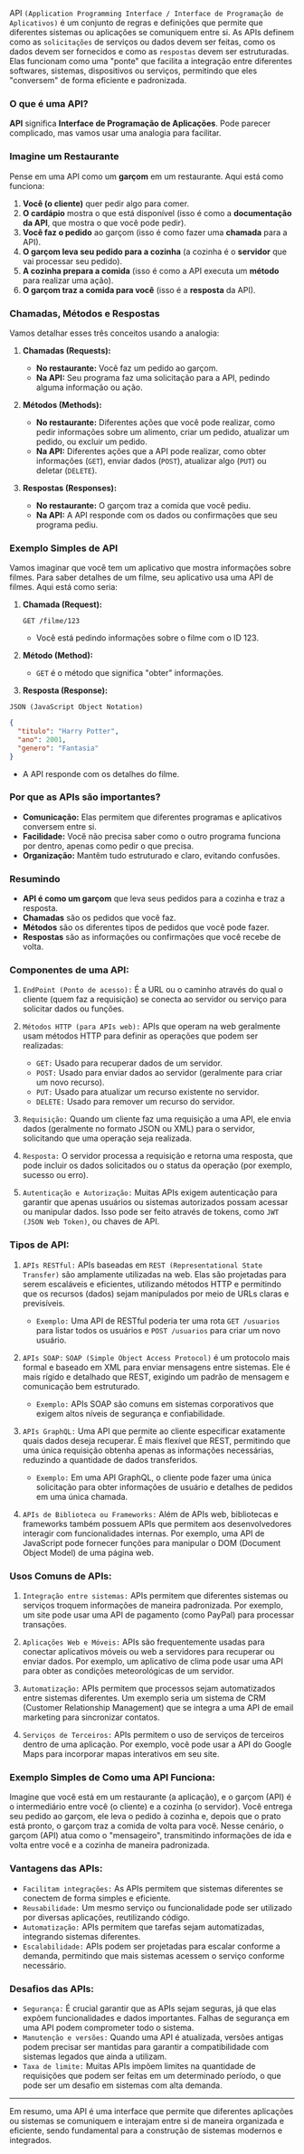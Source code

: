 API ``(Application Programming Interface / Interface de Programação de Aplicativos)`` é um conjunto de regras e definições que permite que diferentes sistemas ou aplicações se comuniquem entre si. As APIs definem como as ``solicitações`` de serviços ou dados devem ser feitas, como os dados devem ser fornecidos e como as ``respostas`` devem ser estruturadas. Elas funcionam como uma "ponte" que facilita a integração entre diferentes softwares, sistemas, dispositivos ou serviços, permitindo que eles "conversem" de forma eficiente e padronizada.

### O que é uma API?

**API** significa **Interface de Programação de Aplicações**. Pode parecer complicado, mas vamos usar uma analogia para facilitar.

### Imagine um Restaurante

Pense em uma API como um **garçom** em um restaurante. Aqui está como funciona:

1. **Você (o cliente)** quer pedir algo para comer.
2. **O cardápio** mostra o que está disponível (isso é como a **documentação da API**, que mostra o que você pode pedir).
3. **Você faz o pedido** ao garçom (isso é como fazer uma **chamada** para a API).
4. **O garçom leva seu pedido para a cozinha** (a cozinha é o **servidor** que vai processar seu pedido).
5. **A cozinha prepara a comida** (isso é como a API executa um **método** para realizar uma ação).
6. **O garçom traz a comida para você** (isso é a **resposta** da API).

### Chamadas, Métodos e Respostas

Vamos detalhar esses três conceitos usando a analogia:

1. **Chamadas (Requests):**
   - **No restaurante:** Você faz um pedido ao garçom.
   - **Na API:** Seu programa faz uma solicitação para a API, pedindo alguma informação ou ação.

2. **Métodos (Methods):**
   - **No restaurante:** Diferentes ações que você pode realizar, como pedir informações sobre um alimento, criar um pedido, atualizar um pedido, ou excluir um pedido.
   - **Na API:** Diferentes ações que a API pode realizar, como obter informações (`GET`), enviar dados (`POST`), atualizar algo (`PUT`) ou deletar (`DELETE`).

3. **Respostas (Responses):**
   - **No restaurante:** O garçom traz a comida que você pediu.
   - **Na API:** A API responde com os dados ou confirmações que seu programa pediu.

### Exemplo Simples de API

Vamos imaginar que você tem um aplicativo que mostra informações sobre filmes. Para saber detalhes de um filme, seu aplicativo usa uma API de filmes. Aqui está como seria:

1. **Chamada (Request):**
   ```http
   GET /filme/123
   ```
   - Você está pedindo informações sobre o filme com o ID 123.

2. **Método (Method):**
   - `GET` é o método que significa "obter" informações.

3. **Resposta (Response):**

``JSON (JavaScript Object Notation)``

   ```json
   {
     "titulo": "Harry Potter",
     "ano": 2001,
     "genero": "Fantasia"
   }
   ```
   - A API responde com os detalhes do filme.

### Por que as APIs são importantes?

- **Comunicação:** Elas permitem que diferentes programas e aplicativos conversem entre si.
- **Facilidade:** Você não precisa saber como o outro programa funciona por dentro, apenas como pedir o que precisa.
- **Organização:** Mantêm tudo estruturado e claro, evitando confusões.

### Resumindo

- **API é como um garçom** que leva seus pedidos para a cozinha e traz a resposta.
- **Chamadas** são os pedidos que você faz.
- **Métodos** são os diferentes tipos de pedidos que você pode fazer.
- **Respostas** são as informações ou confirmações que você recebe de volta.

### Componentes de uma API:
1. ``EndPoint (Ponto de acesso):`` É a URL ou o caminho através do qual o cliente (quem faz a requisição) se conecta ao servidor ou serviço para solicitar dados ou funções.
   
2. ``Métodos HTTP (para APIs web):`` APIs que operam na web geralmente usam métodos HTTP para definir as operações que podem ser realizadas:
   - ``GET:`` Usado para recuperar dados de um servidor.
   - ``POST:`` Usado para enviar dados ao servidor (geralmente para criar um novo recurso).
   - ``PUT:`` Usado para atualizar um recurso existente no servidor.
   - ``DELETE:`` Usado para remover um recurso do servidor.
   
3. ``Requisição:`` Quando um cliente faz uma requisição a uma API, ele envia dados (geralmente no formato JSON ou XML) para o servidor, solicitando que uma operação seja realizada.
   
4. ``Resposta:`` O servidor processa a requisição e retorna uma resposta, que pode incluir os dados solicitados ou o status da operação (por exemplo, sucesso ou erro).

5. ``Autenticação e Autorização:`` Muitas APIs exigem autenticação para garantir que apenas usuários ou sistemas autorizados possam acessar ou manipular dados. Isso pode ser feito através de tokens, como ``JWT (JSON Web Token)``, ou chaves de API.

### Tipos de API:
1. ``APIs RESTful:`` APIs baseadas em ``REST (Representational State Transfer)`` são amplamente utilizadas na web. Elas são projetadas para serem escaláveis e eficientes, utilizando métodos HTTP e permitindo que os recursos (dados) sejam manipulados por meio de URLs claras e previsíveis.
   - ``Exemplo:`` Uma API de RESTful poderia ter uma rota `GET /usuarios` para listar todos os usuários e `POST /usuarios` para criar um novo usuário.

2. ``APIs SOAP:`` ``SOAP (Simple Object Access Protocol)`` é um protocolo mais formal e baseado em XML para enviar mensagens entre sistemas. Ele é mais rígido e detalhado que REST, exigindo um padrão de mensagem e comunicação bem estruturado.
   - ``Exemplo:`` APIs SOAP são comuns em sistemas corporativos que exigem altos níveis de segurança e confiabilidade.

3. ``APIs GraphQL:`` Uma API que permite ao cliente especificar exatamente quais dados deseja recuperar. É mais flexível que REST, permitindo que uma única requisição obtenha apenas as informações necessárias, reduzindo a quantidade de dados transferidos.
   - ``Exemplo:`` Em uma API GraphQL, o cliente pode fazer uma única solicitação para obter informações de usuário e detalhes de pedidos em uma única chamada.

4. ``APIs de Biblioteca ou Frameworks:`` Além de APIs web, bibliotecas e frameworks também possuem APIs que permitem aos desenvolvedores interagir com funcionalidades internas. Por exemplo, uma API de JavaScript pode fornecer funções para manipular o DOM (Document Object Model) de uma página web.

### Usos Comuns de APIs:

1. ``Integração entre sistemas:`` APIs permitem que diferentes sistemas ou serviços troquem informações de maneira padronizada. Por exemplo, um site pode usar uma API de pagamento (como PayPal) para processar transações.
   
2. ``Aplicações Web e Móveis:`` APIs são frequentemente usadas para conectar aplicativos móveis ou web a servidores para recuperar ou enviar dados. Por exemplo, um aplicativo de clima pode usar uma API para obter as condições meteorológicas de um servidor.

3. ``Automatização:`` APIs permitem que processos sejam automatizados entre sistemas diferentes. Um exemplo seria um sistema de CRM (Customer Relationship Management) que se integra a uma API de email marketing para sincronizar contatos.

4. ``Serviços de Terceiros:`` APIs permitem o uso de serviços de terceiros dentro de uma aplicação. Por exemplo, você pode usar a API do Google Maps para incorporar mapas interativos em seu site.

### Exemplo Simples de Como uma API Funciona:
Imagine que você está em um restaurante (a aplicação), e o garçom (API) é o intermediário entre você (o cliente) e a cozinha (o servidor). Você entrega seu pedido ao garçom, ele leva o pedido à cozinha e, depois que o prato está pronto, o garçom traz a comida de volta para você. Nesse cenário, o garçom (API) atua como o "mensageiro", transmitindo informações de ida e volta entre você e a cozinha de maneira padronizada.

### Vantagens das APIs:
- ``Facilitam integrações:`` As APIs permitem que sistemas diferentes se conectem de forma simples e eficiente.
- ``Reusabilidade:`` Um mesmo serviço ou funcionalidade pode ser utilizado por diversas aplicações, reutilizando código.
- ``Automatização:`` APIs permitem que tarefas sejam automatizadas, integrando sistemas diferentes.
- ``Escalabilidade:`` APIs podem ser projetadas para escalar conforme a demanda, permitindo que mais sistemas acessem o serviço conforme necessário.

### Desafios das APIs:
- ``Segurança:`` É crucial garantir que as APIs sejam seguras, já que elas expõem funcionalidades e dados importantes. Falhas de segurança em uma API podem comprometer todo o sistema.
- ``Manutenção e versões:`` Quando uma API é atualizada, versões antigas podem precisar ser mantidas para garantir a compatibilidade com sistemas legados que ainda a utilizam.
- ``Taxa de limite:`` Muitas APIs impõem limites na quantidade de requisições que podem ser feitas em um determinado período, o que pode ser um desafio em sistemas com alta demanda.

---

Em resumo, uma API é uma interface que permite que diferentes aplicações ou sistemas se comuniquem e interajam entre si de maneira organizada e eficiente, sendo fundamental para a construção de sistemas modernos e integrados.